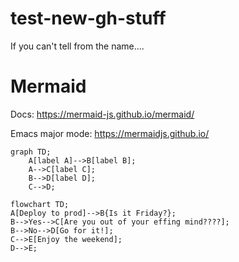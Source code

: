 # test-new-gh-stuff
If you can't tell from the name....

# Mermaid
Docs: https://mermaid-js.github.io/mermaid/

Emacs major mode: https://mermaidjs.github.io/

```mermaid
graph TD;
    A[label A]-->B[label B];
    A-->C[label C];
    B-->D[label D];
    C-->D;
```
```mermaid
flowchart TD;
A[Deploy to prod]-->B{Is it Friday?};
B-->Yes-->C[Are you out of your effing mind????];
B-->No-->D[Go for it!];
C-->E[Enjoy the weekend];
D-->E;
```
